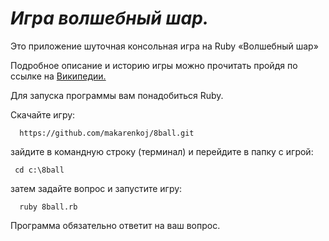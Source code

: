 ***Игра волшебный шар.***
=========================

   Это приложение шуточная консольная игра на Ruby  «Волшебный шар»

  Подробное описание и историю игры можно прочитать пройдя по ссылке на [Википедии.](https://ru.wikipedia.org/wiki/Magic_8_ball)



  Для запуска программы вам понадобиться Ruby.

  Скачайте игру:
  ```
    https://github.com/makarenkoj/8ball.git
  ```

  зайдите в командную строку (терминал) и перейдите в папку с игрой:
   ```
    cd c:\8ball
  ```

  затем задайте вопрос и запустите игру:
  ```
    ruby 8ball.rb
  ```

   Программа обязательно ответит на ваш вопрос.
